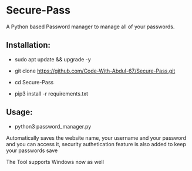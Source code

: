 # Secure-Pass
<p>A Python based Password manager to manage all of your passwords.<p/>

<h2>Installation:</h2>

- sudo apt update && upgrade -y

- git clone https://github.com/Code-With-Abdul-67/Secure-Pass.git

- cd Secure-Pass

- pip3 install -r requirements.txt

<h2>Usage:</h2>
  
- python3 password_manager.py


<p>Automatically saves the website name, your username and your password and you can access it, security authetication feature is also added to keep your passwords save<p/>

<o>The Tool supports Windows now as well</p>


